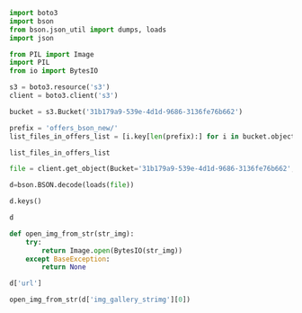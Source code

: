 ```python
import boto3
import bson
from bson.json_util import dumps, loads
import json

from PIL import Image
import PIL
from io import BytesIO
```


```python
s3 = boto3.resource('s3')
client = boto3.client('s3')
```


```python
bucket = s3.Bucket('31b179a9-539e-4d1d-9686-3136fe76b662')
```


```python
prefix = 'offers_bson_new/'
list_files_in_offers_list = [i.key[len(prefix):] for i in bucket.objects.filter(Prefix=prefix)]

```


```python
list_files_in_offers_list
```


```python
file = client.get_object(Bucket='31b179a9-539e-4d1d-9686-3136fe76b662', Key=prefix+list_files_in_offers_list[1])['Body'].read()


```


```python
d=bson.BSON.decode(loads(file))
```


```python
d.keys()
```


```python
d
```


```python
def open_img_from_str(str_img):
    try:
        return Image.open(BytesIO(str_img))
    except BaseException:
        return None
```


```python
d['url']
```


```python
open_img_from_str(d['img_gallery_strimg'][0])
```
